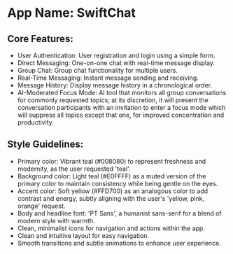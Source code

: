 # **App Name**: SwiftChat

## Core Features:

- User Authentication: User registration and login using a simple form.
- Direct Messaging: One-on-one chat with real-time message display.
- Group Chat: Group chat functionality for multiple users.
- Real-Time Messaging: Instant message sending and receiving.
- Message History: Display message history in a chronological order.
- AI-Moderated Focus Mode: AI tool that monitors all group conversations for commonly requested topics; at its discretion, it will present the conversation participants with an invitation to enter a focus mode which will suppress all topics except that one, for improved concentration and productivity.

## Style Guidelines:

- Primary color: Vibrant teal (#008080) to represent freshness and modernity, as the user requested 'teal'.
- Background color: Light teal (#E0FFFF) as a muted version of the primary color to maintain consistency while being gentle on the eyes.
- Accent color: Soft yellow (#FFD700) as an analogous color to add contrast and energy, subtly aligning with the user's 'yellow, pink, orange' request.
- Body and headline font: 'PT Sans', a humanist sans-serif for a blend of modern style with warmth.
- Clean, minimalist icons for navigation and actions within the app.
- Clean and intuitive layout for easy navigation.
- Smooth transitions and subtle animations to enhance user experience.